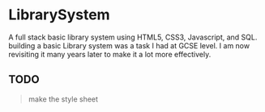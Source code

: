 # LibrarySystem
A full stack basic library system using HTML5, CSS3, Javascript, and SQL.
building a basic Library system was a task I had at GCSE level. I am now revisiting it many years later to make it a lot more effectively.

## TODO
> make the style sheet